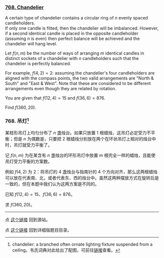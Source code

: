 ### [768. Chandelier](https://projecteuler.net/problem=768)

A certain type of chandelier contains a circular ring of $n$ evenly spaced candleholders.  
If only one candle is fitted, then the chandelier will be imbalanced. However, if a second identical candle is placed in the opposite candleholder (assuming $n$ is even) then perfect balance will be achieved and the chandelier will hang level.

Let $f(n,m)$ be the number of ways of arranging $m$ identical candles in distinct sockets of a chandelier with $n$ candleholders such that the chandelier is perfectly balanced.

For example, $f(4, 2) = 2$: assuming the chandelier's four candleholders are aligned with the compass points, the two valid arrangements are "North & South" and "East & West". Note that these are considered to be different arrangements even though they are related by rotation.

You are given that $f(12,4) = 15$ and $f(36, 6) = 876$.

Find $f(360, 20)$.

### 768. 吊灯[^1]

某枝形吊灯上均匀分布了 $n$ 盏烛台。如果只放置 1 根蜡烛，这吊灯必定受力不平衡；但是 $n$ 为偶数是，只要把 2 根蜡烛分别放在两个在环状吊灯上相对的烛台中时，吊灯就受力平衡了。

记 $f(n, m)$ 为在某含有 $n$ 盏烛台的环形吊灯中放置 $m$ 根完全一样的蜡烛，且能使吊灯受力平衡的方案数。

例如 $f(4, 2)$ 为 2：将吊灯的 4 盏烛台与指南针的 4 个方向对齐，那么这两根蜡烛可以放在代表南、北，或者代表东、西的烛台中。虽然这两种摆放方式在旋转后是一致的，但在本题中我们认为这两方案是不同的。

已知 $f(12, 4) = 15$、$f(36, 6) = 876$。

求 $f(360, 20)$。

---

点 [这个链接](https://fsy-juruo.github.io/pe-chinese-translation/) 回到源站。

点 [这个链接](https://fsy-juruo.github.io/pe-chinese-translation/detailed_content_archives.html) 回到详细版题目目录。

[^1]: chandelier: a branched often ornate lighting fixture suspended from a ceiling。韦氏词典对此给出了配图，可前往[链接](https://www.merriam-webster.com/dictionary/chandelier#art-1)查看。